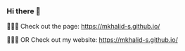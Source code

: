 ### Hi there 👋

<!--
**mkhalid-s/mkhalid-s** is a ✨ _special_ ✨ repository because its `README.md` (this file) appears on your GitHub profile.

Here are some ideas to get you started:

- 🔭 I’m currently working on ...
- 🌱 I’m currently learning ...
- 👯 I’m looking to collaborate on ...
- 🤔 I’m looking for help with ...
- 💬 Ask me about ...
- 📫 How to reach me: ...
- 😄 Pronouns: ...
- ⚡ Fun fact: ...
-->

👩🏼‍💻 Check out the page: https://mkhalid-s.github.io/

👩🏼‍💻 OR Check out my website: https://mkhalid-s.github.io/
